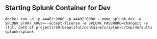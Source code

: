 ## Starting Splunk Container for Dev

```shell
docker run -d -p 44401:8000 -p 44402:8088 --name splunk-dev -e SPLUNK_START_ARGS=--accept-license -e SPLUNK_PASSWORD=changeit -v {full path of project}/99-beautiful/containers/splunk:/tmp/defaults splunk/splunk
```